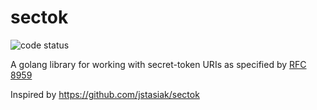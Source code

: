 # sectok
![code status](https://github.com/mlclmj/sectok/actions/workflows/go.yml/badge.svg)


A golang library for working with secret-token URIs as specified by [RFC 8959](https://tools.ietf.org/html/rfc8959)

Inspired by https://github.com/jstasiak/sectok
